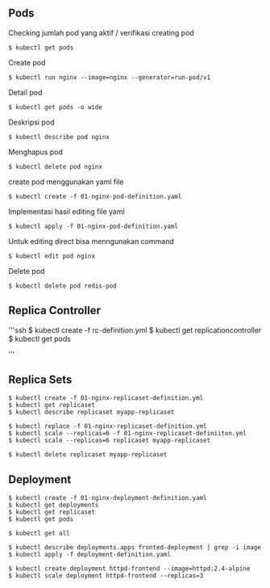 ## Pods
Checking jumlah pod yang aktif / verifikasi creating pod
```ssh
$ kubectl get pods
```

Create pod
```ssh
$ kubectl run nginx --image=nginx --generator=run-pod/v1
```

Detail pod
```ssh
$ kubectl get pods -o wide
```

Deskripsi pod
```ssh
$ kubectl describe pod nginx
```

Menghapus pod
```ssh
$ kubectl delete pod nginx
```

create pod menggunakan yaml file
```ssh
$ kubectl create -f 01-nginx-pod-definition.yaml
```

Implementasi hasil editing file yaml
```ssh
$ kubectl apply -f 01-nginx-pod-definition.yaml
```

Untuk editing direct bisa menngunakan command
```ssh
$ kubectl edit pod nginx
```

Delete pod
```ssh
$ kubectl delete pod redis-pod
```
## Replica Controller
'''ssh
$ kubectl create -f rc-definition.yml
$ kubectl get replicationcontroller
$ kubectl get pods

'''

## Replica Sets
```ssh
$ kubectl create -f 01-nginx-replicaset-definition.yml
$ kubectl get replicaset
$ kubectl describe replicaset myapp-replicaset

$ kubectl replace -f 01-nginx-replicaset-definition.yml
$ kubectl scale --replicas=6 -f 01-nginx-replicaset-definiiton.yml
$ kubectl scale --replicas=6 replicaset myapp-replicaset

$ kubectl delete replicaset myapp-replicaset
```

## Deployment
```ssh
$ kubectl create -f 01-nginx-deployment-definition.yaml
$ kubectl get deployments
$ kubectl get replicaset
$ kubectl get pods

$ kubectl get all

$ kubectl describe deployments.apps fronted-deployment | grep -i image
$ kubectl apply -f deployment-definition.yaml

$ kubectl create deployment httpd-frontend --image=httpd:2.4-alpine
$ kubectl scale deployment httpd-frontend --replicas=3
```
